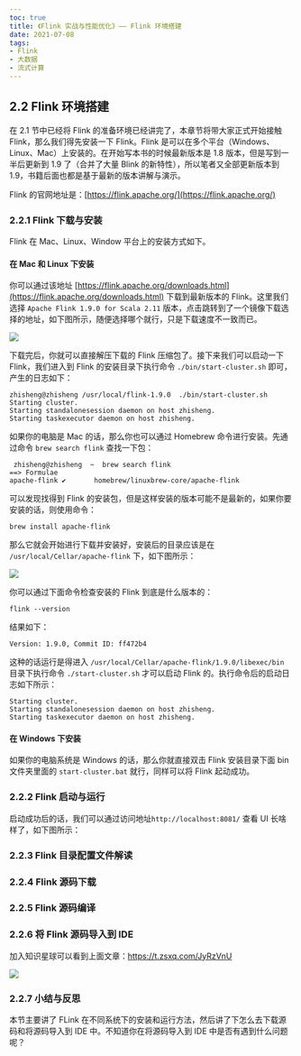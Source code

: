 ```yaml
---
toc: true
title: 《Flink 实战与性能优化》—— Flink 环境搭建
date: 2021-07-08
tags:
- Flink
- 大数据
- 流式计算
---
```


## 2.2 Flink 环境搭建

<!--more-->

在 2.1 节中已经将 Flink 的准备环境已经讲完了，本章节将带大家正式开始接触 Flink，那么我们得先安装一下 Flink。Flink 是可以在多个平台（Windows、Linux、Mac）上安装的。在开始写本书的时候最新版本是 1.8 版本，但是写到一半后更新到 1.9 了（合并了大量 Blink 的新特性），所以笔者又全部更新版本到 1.9，书籍后面也都是基于最新的版本讲解与演示。

Flink 的官网地址是：[https://flink.apache.org/](https://flink.apache.org/)


### 2.2.1 Flink 下载与安装

Flink 在 Mac、Linux、Window 平台上的安装方式如下。

#### 在 Mac 和 Linux 下安装

你可以通过该地址 [https://flink.apache.org/downloads.html](https://flink.apache.org/downloads.html) 下载到最新版本的 Flink。这里我们选择 `Apache Flink 1.9.0 for Scala 2.11` 版本，点击跳转到了一个镜像下载选择的地址，如下图所示，随便选择哪个就行，只是下载速度不一致而已。

![](http://zhisheng-blog.oss-cn-hangzhou.aliyuncs.com/img/2019-12-15-080110.png)

下载完后，你就可以直接解压下载的 Flink 压缩包了。接下来我们可以启动一下 Flink，我们进入到 Flink 的安装目录下执行命令 `./bin/start-cluster.sh` 即可，产生的日志如下：

```
zhisheng@zhisheng /usr/local/flink-1.9.0  ./bin/start-cluster.sh
Starting cluster.
Starting standalonesession daemon on host zhisheng.
Starting taskexecutor daemon on host zhisheng.
```

如果你的电脑是 Mac 的话，那么你也可以通过 Homebrew 命令进行安装。先通过命令 `brew search flink` 查找一下包：

```
 zhisheng@zhisheng  ~  brew search flink
==> Formulae
apache-flink ✔       homebrew/linuxbrew-core/apache-flink
```

可以发现找得到 Flink 的安装包，但是这样安装的版本可能不是最新的，如果你要安装的话，则使用命令：

```
brew install apache-flink
```

那么它就会开始进行下载并安装好，安装后的目录应该是在 `/usr/local/Cellar/apache-flink` 下，如下图所示：

![](http://zhisheng-blog.oss-cn-hangzhou.aliyuncs.com/img/2019-10-23-030606.png)

你可以通过下面命令检查安装的 Flink 到底是什么版本的：

```
flink --version
```

结果如下：

```
Version: 1.9.0, Commit ID: ff472b4
```

这种的话运行是得进入 `/usr/local/Cellar/apache-flink/1.9.0/libexec/bin` 目录下执行命令 `./start-cluster.sh` 才可以启动 Flink 的。执行命令后的启动日志如下所示：

```
Starting cluster.
Starting standalonesession daemon on host zhisheng.
Starting taskexecutor daemon on host zhisheng.
```

#### 在 Windows 下安装

如果你的电脑系统是 Windows 的话，那么你就直接双击 Flink 安装目录下面 bin 文件夹里面的 `start-cluster.bat` 就行，同样可以将 Flink 起动成功。


### 2.2.2 Flink 启动与运行

启动成功后的话，我们可以通过访问地址`http://localhost:8081/` 查看 UI 长啥样了，如下图所示：


### 2.2.3 Flink 目录配置文件解读

### 2.2.4 Flink 源码下载


### 2.2.5 Flink 源码编译

### 2.2.6 将 Flink 源码导入到 IDE


加入知识星球可以看到上面文章：https://t.zsxq.com/JyRzVnU

![](http://zhisheng-blog.oss-cn-hangzhou.aliyuncs.com/img/2019-09-25-zsxq.jpg)



### 2.2.7 小结与反思

本节主要讲了 FLink 在不同系统下的安装和运行方法，然后讲了下怎么去下载源码和将源码导入到 IDE 中。不知道你在将源码导入到 IDE 中是否有遇到什么问题呢？